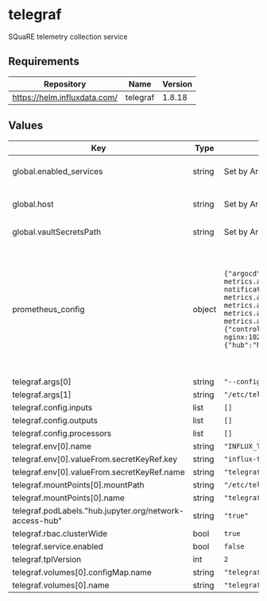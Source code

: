 

# telegraf

SQuaRE telemetry collection service

## Requirements

| Repository | Name | Version |
|------------|------|---------|
| https://helm.influxdata.com/ | telegraf | 1.8.18 |

## Values

| Key | Type | Default | Description |
|-----|------|---------|-------------|
| global.enabled_services | string | Set by Argo CD | services enabled in this RSP instance |
| global.host | string | Set by Argo CD | Host name for instance identification |
| global.vaultSecretsPath | string | Set by Argo CD | Base path for Vault secrets |
| prometheus_config | object | `{"argocd":{"application_controller":"http://argocd-application-controller-metrics.argocd.svc:8082/metrics","notifications_controller":"http://argocd-notifications-controller-metrics.argocd.svc:9001/metrics","redis":"http://argocd-redis-metrics.argocd.svc:9121/metrics","repo_server":"http://argocd-repo-server-metrics.argocd.svc:8084/metrics","server":"http://argocd-server-metrics.argocd.svc:8083/metrics"},"ingress-nginx":{"controller":"http://ingress-nginx-controller-metrics.ingress-nginx:10254/metrics"},"nublado2":{"hub":"http://hub.nublado2:8081/metrics"}}` | Use prometheus_config to specify all the services in the RSP that expose prometheus endpoints.  A better option, eventually, will be to use telegraf-operator and capture these as pod annotations. |
| telegraf.args[0] | string | `"--config"` |  |
| telegraf.args[1] | string | `"/etc/telegraf-generated/telegraf-generated.conf"` |  |
| telegraf.config.inputs | list | `[]` |  |
| telegraf.config.outputs | list | `[]` |  |
| telegraf.config.processors | list | `[]` |  |
| telegraf.env[0].name | string | `"INFLUX_TOKEN"` |  |
| telegraf.env[0].valueFrom.secretKeyRef.key | string | `"influx-token"` |  |
| telegraf.env[0].valueFrom.secretKeyRef.name | string | `"telegraf"` |  |
| telegraf.mountPoints[0].mountPath | string | `"/etc/telegraf-generated"` |  |
| telegraf.mountPoints[0].name | string | `"telegraf-generated-config"` |  |
| telegraf.podLabels."hub.jupyter.org/network-access-hub" | string | `"true"` |  |
| telegraf.rbac.clusterWide | bool | `true` |  |
| telegraf.service.enabled | bool | `false` |  |
| telegraf.tplVersion | int | `2` |  |
| telegraf.volumes[0].configMap.name | string | `"telegraf-generated-config"` |  |
| telegraf.volumes[0].name | string | `"telegraf-generated-config"` |  |
